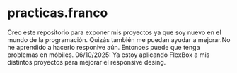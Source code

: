 # practicas.franco
Creo este repositorio para exponer mis proyectos ya que soy nuevo en el mundo de la programación. Quizás también me puedan ayudar a mejorar.No he aprendido a hacerlo responive aún. Entonces puede que tenga problemas en móbiles.
06/10/2025: Ya estoy aplicando FlexBox a mis distintos proyectos para mejorar el responsive desing.
